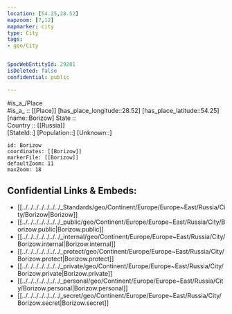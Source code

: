 ```yaml
---
location: [54.25,28.52] 
mapzoom: [7,12] 
mapmarker: city 
type: City
tags:
- geo/City


SpocWebEntityId: 29281
isDeleted: false
confidential: public

---
```

#is_a_/Place  
#is_a_ :: [[Place]] 
[has_place_longitude::28.52] 
[has_place_latitude::54.25] 
[name::Borizow] 
State ::  
Country :: [[Russia]]  
[StateId::] 
[Population::] 
[Unknown::] 


```leaflet
id: Borizow
coordinates: [[Borizow]] 
markerFile: [[Borizow]] 
defaultZoom: 11 
maxZoom: 18
```


## Confidential Links & Embeds: 
- [[../../../../../../../_Standards/geo/Continent/Europe/Europe~East/Russia/City/Borizow|Borizow]] 
- [[../../../../../../../_public/geo/Continent/Europe/Europe~East/Russia/City/Borizow.public|Borizow.public]] 
- [[../../../../../../../_internal/geo/Continent/Europe/Europe~East/Russia/City/Borizow.internal|Borizow.internal]] 
- [[../../../../../../../_protect/geo/Continent/Europe/Europe~East/Russia/City/Borizow.protect|Borizow.protect]] 
- [[../../../../../../../_private/geo/Continent/Europe/Europe~East/Russia/City/Borizow.private|Borizow.private]] 
- [[../../../../../../../_personal/geo/Continent/Europe/Europe~East/Russia/City/Borizow.personal|Borizow.personal]] 
- [[../../../../../../../_secret/geo/Continent/Europe/Europe~East/Russia/City/Borizow.secret|Borizow.secret]] 
